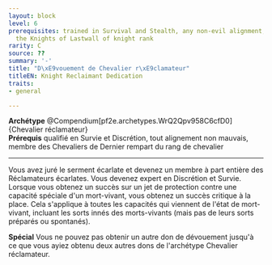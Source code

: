 ```yaml
---
layout: block
level: 6
prerequisites: trained in Survival and Stealth, any non-evil alignment, member of
  the Knights of Lastwall of knight rank
rarity: C
source: ??
summary: '-'
title: "D\xE9vouement de Chevalier r\xE9clamateur"
titleEN: Knight Reclaimant Dedication
traits:
- general

---
```


<div><span id="ctl00_MainContent_DetailedOutput"><strong>Archétype</strong> @Compendium[pf2e.archetypes.WrQ2Qpv958C6cfD0]{Chevalier réclamateur}</span></div>
<div><span id="ctl00_MainContent_DetailedOutput"><strong>Prérequis</strong> qualifié en Survie et Discrétion, tout alignement non mauvais, membre des Chevaliers de Dernier rempart du rang de chevalier<br></span></div>
<hr>
<p>Vous avez juré le serment écarlate et devenez un membre à part entière des Réclamateurs écarlates. Vous devenez expert en Discrétion et Survie. Lorsque vous obtenez un succès sur un jet de protection contre une capacité spéciale d'un mort-vivant, vous obtenez un succès critique à la place. Cela s'applique à toutes les capacités qui viennent de l'état de mort-vivant, incluant les sorts innés des morts-vivants (mais pas de leurs sorts préparés ou spontanés).</p>
<p><strong>Spécial</strong> Vous ne pouvez pas obtenir un autre don de dévouement jusqu'à ce que vous ayiez obtenu deux autres dons de l'archétype Chevalier réclamateur.&nbsp;</p>